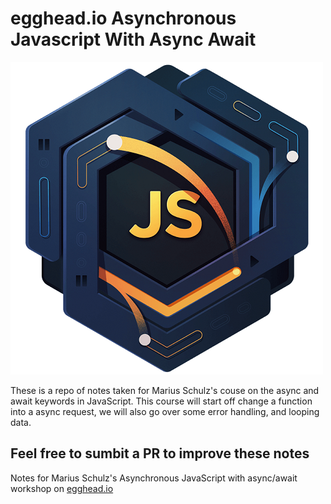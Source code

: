# egghead.io Asynchronous Javascript With Async Await
![](EGH_AsyncJSAwait_Final-01.png)

These is a repo of notes taken for Marius Schulz's couse on the async and await keywords in JavaScript. This course will start off change a function into a async request, we will also go over some error handling, and looping data.

## Feel free to sumbit a PR to improve these notes

Notes for Marius Schulz's Asynchronous JavaScript with async/await workshop on [egghead.io](https://egghead.io)
